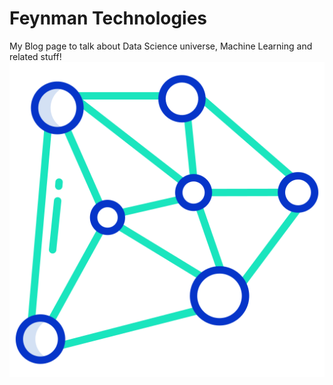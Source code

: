 # Feynman Technologies

My Blog page to talk about Data Science universe, Machine Learning and related stuff!
![image](connection.png)
